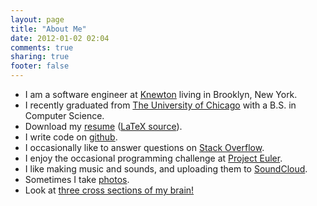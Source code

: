 ```yaml
---
layout: page
title: "About Me"
date: 2012-01-02 02:04
comments: true
sharing: true
footer: false
---
```

- I am a software engineer at <a href="http://knewton.com">Knewton</a> living in Brooklyn, New York.
- I recently graduated from <a href="http://www.uchicago.edu">The University of Chicago</a> with a B.S. in Computer Science.
- Download my <a href="http://github.com/jordanlewis/resume/raw/master/resume.pdf">resume</a> (<a href="http://github.com/jordanlewis/resume/raw/master/resume.tex">LaTeX source</a>).
- I write code on <a href="http://github.com/jordanlewis">github</a>.
- I occasionally like to answer questions on <a href="http://stackoverflow.com/users/73632/jordan-lewis">Stack Overflow</a>.
- I enjoy the occasional programming challenge at <a href="http://projecteuler.net/index.php?section=profile&amp;profile=toft">Project Euler</a>.
- I like making music and sounds, and uploading them to <a href="http://soundcloud.com/jordanlewis">SoundCloud</a>.
- Sometimes I take <a href="http://flickr.com/photos/crassworm">photos</a>.
- Look at <a href="/images/brain.jpg">three cross sections of my brain!</a>
